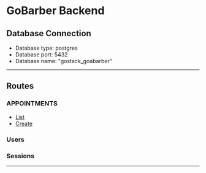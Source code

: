 # GoBarber Backend

## Database Connection
- Database type: postgres
- Database port: 5432
- Database name: "gostack_goabarber"
----
## Routes

### APPOINTMENTS
  - [List]
  - [Create]

### Users

### Sessions
----

[List]: docs/AppointmentsList.md
[Create]: docs/AppointmentsCreate.md
